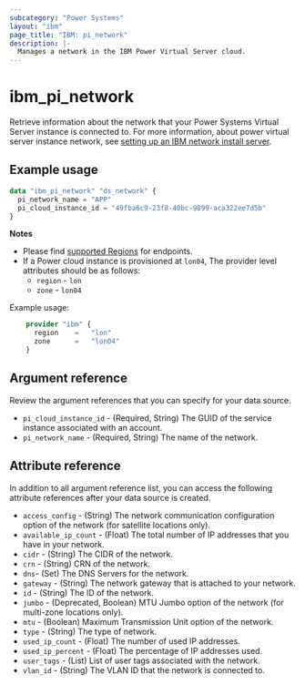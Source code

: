 ```yaml
---
subcategory: "Power Systems"
layout: "ibm"
page_title: "IBM: pi_network"
description: |-
  Manages a network in the IBM Power Virtual Server cloud.
---
```


# ibm_pi_network
Retrieve information about the network that your Power Systems Virtual Server instance is connected to. For more information, about power virtual server instance network, see [setting up an IBM network install server](https://cloud.ibm.com/docs/power-iaas?topic=power-iaas-configuring-subnet).

## Example usage
```terraform
data "ibm_pi_network" "ds_network" {
  pi_network_name = "APP"
  pi_cloud_instance_id = "49fba6c9-23f8-40bc-9899-aca322ee7d5b"
}
```

**Notes**
- Please find [supported Regions](https://cloud.ibm.com/apidocs/power-cloud#endpoint) for endpoints.
- If a Power cloud instance is provisioned at `lon04`, The provider level attributes should be as follows:
  - `region` - `lon`
  - `zone` - `lon04`
  
Example usage:
```terraform
    provider "ibm" {
      region    =   "lon"
      zone      =   "lon04"
    }
  ```
  
## Argument reference
Review the argument references that you can specify for your data source. 

- `pi_cloud_instance_id` - (Required, String) The GUID of the service instance associated with an account.
- `pi_network_name` - (Required, String) The name of the network.

## Attribute reference
In addition to all argument reference list, you can access the following attribute references after your data source is created. 

- `access_config` - (String) The network communication configuration option of the network (for satellite locations only).
- `available_ip_count` - (Float) The total number of IP addresses that you have in your network.
- `cidr` - (String) The CIDR of the network.
- `crn` - (String) CRN of the network.
- `dns`- (Set) The DNS Servers for the network.
- `gateway` - (String) The network gateway that is attached to your network.
- `id` - (String) The ID of the network.
- `jumbo` - (Deprecated, Boolean) MTU Jumbo option of the network (for multi-zone locations only).
- `mtu` - (Boolean) Maximum Transmission Unit option of the network.
- `type` - (String) The type of network.
- `used_ip_count` - (Float) The number of used IP addresses.
- `used_ip_percent` - (Float) The percentage of IP addresses used.
- `user_tags` - (List) List of user tags associated with the network.
- `vlan_id` - (String) The VLAN ID that the network is connected to.
